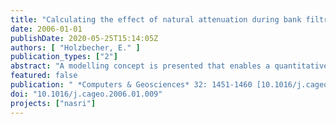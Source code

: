 ```yaml
---
title: "Calculating the effect of natural attenuation during bank filtration"
date: 2006-01-01
publishDate: 2020-05-25T15:14:05Z
authors: [ "Holzbecher, E." ]
publication_types: ["2"]
abstract: "A modelling concept is presented that enables a quantitative evaluation of transport and natural attenuation processes during bank filtration. The aim is to identify ranges of degradation rates for which bank filtration is effective or ineffective. Such modelling should accompany experimental work, as otherwise the meaning of determined degradation rates for a field situation remains uncertain. The presented concept is a combination of analytical and numerical methods, solving differential equations directly for the steady state. It is implemented using FEMLABs code and demonstrates a typical idealized situation with a single well near a straight bank boundary. The method can be applied to confined, to unconfined and to partially confined/unconfined aquifers and may be extended for applications in more complex situations, including a clogging layer, galleries of pumping and recharge wells, etc."
featured: false
publication: " *Computers & Geosciences* 32: 1451-1460 [10.1016/j.cageo.2006.01.009](https://doi.org/10.1016/j.cageo.2006.01.009)"
doi: "10.1016/j.cageo.2006.01.009"
projects: ["nasri"]
---
```


